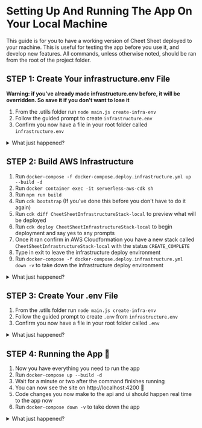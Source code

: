 # Setting Up And Running The App On Your Local Machine

This guide is for you to have a working version of Cheet Sheet deployed to your machine. This is useful for testing the app before you use it, and develop new features. All commands, unless otherwise noted, should be ran from the root of the project folder.

## STEP 1: Create Your infrastructure.env File

**Warning: if you've already made infrastructure.env before, it will be overridden. So save it if you don't want to lose it**

1. From the .utils folder run `node main.js create-infra-env`
2. Follow the guided prompt to create `infrastructure.env`
3. Confirm you now have a file in your root folder called `infrastructure.env`

<details><summary>What just happened?</summary>

> The first thing we need to do is provision infrastructure for the app. This includes things like S3 Buckets, Cognito Userpools. We do this through docker compose. The file called infrastructure.env, is what properly configures how to build the infrastructure. You could also build the `infrastructure.env` file manually by following the [infrastructure.template.env](/.env_templates/infrastructure.template.env).  It's just that the utility cli provides guided prompts to make it a bit easier. *If you want to learn more about what each configuration is, read the ENVIRONMENT variable glossary.*

</details>

## STEP 2: Build AWS Infrastructure

1. Run `docker-compose -f docker-compose.deploy.infrastructure.yml up --build -d`
1. Run `docker container exec -it serverless-aws-cdk sh`
1. Run `npm run build`
1. Run `cdk bootstrap` (If you've done this before you don't have to do it again)
1. Run `cdk diff CheetSheetInfrastructureStack-local` to preview what will be deployed
1. Run `cdk deploy CheetSheetInfrastructureStack-local` to begin deployment and say yes to any prompts
1. Once it ran confirm in AWS Cloudformation you have a new stack called `CheetSheetInfrastructureStack-local` with the status `CREATE_COMPLETE`
1. Type in exit to leave the infrastructure deploy environment
1. Run `docker-compose -f docker-compose.deploy.infrastructure.yml down -v` to take down the infrastructure deploy environment

<details><summary>What just happened?</summary>

> Infrastructure is provisioned via the AWS CDK. This is an open-source Infrastructure as Code toolkit for AWS that streamlines creating and applying changes to infrastructure. We first use docker compose to create a docker container with the CDK installed and infrastructure templates defined. Next we exec in to the container (this is similar to ssh'ing into a vm) to run CDK cli commands inside it that build and deploy our AWS Cloudformation Infrastructure Stack. We user docker for 2 reasons:
> 1. It makes the number of things you have to install less
> 2. We can version control dependencies to reduce possibility of breaking changes
>
> **Note:** Because this is only mean to run locally on our machine do only things we need are Cognito and an S3 bucket for app data, unlike in **Setting Up And Launching The App On AWS**, where we need more.

</details>

## STEP 3: Create Your .env File
1. From the .utils folder run `node main.js create-infra-env`
1. Follow the guided prompt to create `.env` from `infrastructure.env`
1. Confirm you now have a file in your root folder called `.env`

<details><summary>What just happened?</summary>

> Now that we have a Cognito Userpool and an S3 bucket created from the previous step, can run our app locally. The file called `.env`, is what properly configures things to run on your machine. You could also build the `.env` file manually by following [local.template.env](/.env_templates/local.env). It's just that the utility cli provides guided prompts to make it a bit easier. *If you want to learn more about what each configuration is, read the ENVIRONMENT variable glossary.*

</details>

## STEP 4: Running the App :beers:

1. Now you have everything you need to run the app
1. Run `docker-compose up --build -d`
1. Wait for a minute or two after the command finishes running
1. You can now see the site on http://localhost:4200 :beers:
1. Code changes you now make to the api and ui should happen real time to the app now
1. Run `docker-compose down -v` to take down the app

<details><summary>What just happened?</summary>

> We now have everything we need to run the app locally. By using docker compose, we set up two running containers, one for the UI, and the other for the API. You can now use the app just as if you were to use it on the internet. The API uses SAM Local and mounted volumes so if you make changes to the API code it will be reflected in real time. The UI uses Angular, Webpack and mounted volumes, so if you make changes to the UI code it will be reflected in real time on the browser.

</details>
